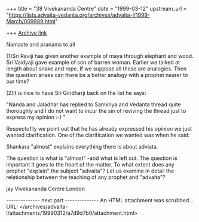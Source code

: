 +++
title = "38 Vivekananda Centre"
date = "1999-03-12"
upstream_url = "https://lists.advaita-vedanta.org/archives/advaita-l/1999-March/009989.html"

+++
[Archive link](https://lists.advaita-vedanta.org/archives/advaita-l/1999-March/009989.html)

Namaste and pranams to all

(1)Sri Raviji has given another example of maya through elephant and wood.
Sri Vaidyaji gave example of son of barren woman.
Earlier we talked at length about snake and rope.
If we suppose all these are analogies. Then the question arises can there be a better analogy with a prophet nearer to our time?

(2)It is nice to have Sri Giridharji back on the list he says:

"Nanda and Jaladhar has replied to
Samkhya and Vedanta thread quite thoroughly and I do not want to
incur the sin of reviving the thread just to express my opinion :-) "

Respectuflly we point out that he has already expressed his opinion we just wanted clarification.
One of the clarification we wanted was when he said:

Shankara "almost" explains everything there is about adviata.

The question is what is "almost" -and what is left out.
The question is important it goes to the heart of the matter.
To what extent does any prophet "explain" the subject "advaita"?
Let us examine in detail the relationship between the teaching of any prophet and "advaita"? 


jay
Vivekananda Centre London

-------------- next part --------------
An HTML attachment was scrubbed...
URL: </archives/advaita-l/attachments/19990312/a7d9d7b0/attachment.html>
